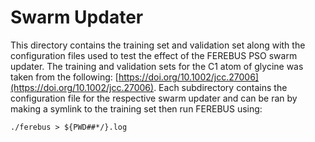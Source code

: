 # Swarm Updater

This directory contains the training set and validation set along with the configuration files used to test the effect of the FEREBUS PSO swarm updater. The training and validation sets for the C1 atom of glycine was taken from the following: [https://doi.org/10.1002/jcc.27006](https://doi.org/10.1002/jcc.27006). Each subdirectory contains the configuration file for the respective swarm updater and can be ran by making a symlink to the training set then run FEREBUS using:
```
./ferebus > ${PWD##*/}.log
```
